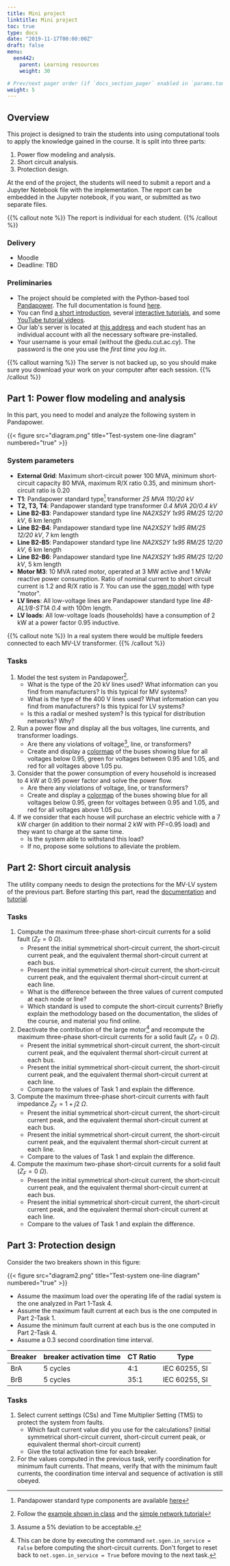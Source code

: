 ```yaml
---
title: Mini project
linktitle: Mini project
toc: true
type: docs
date: "2019-11-17T00:00:00Z"
draft: false
menu:
  een442:
    parent: Learning resources
    weight: 30

# Prev/next pager order (if `docs_section_pager` enabled in `params.toml`)
weight: 5
---
```


## Overview

This project is designed to train the students into using computational tools to apply the knowledge gained in the course. It is split into three parts:

1. Power flow modeling and analysis.
2. Short circuit analysis.
3. Protection design.

At the end of the project, the students will need to submit a report and a Jupyter Notebook file with the implementation. The report can be embedded in the Jupyter notebook, if you want, or submitted as two separate files.

{{% callout note  %}}
The report is individual for each student.
{{% /callout %}}

### Delivery

- Moodle
- Deadline: TBD

### Preliminaries

- The project should be completed with the Python-based tool [Pandapower](https://pandapower.org). The full documentation is found [here](https://pandapower.readthedocs.io/en/v2.4.0/).
- You can find [a short introduction](http://www.pandapower.org/start/#a-short-introduction-), several [interactive tutorials](http://www.pandapower.org/start/#interactive-tutorials-), and some [YouTube tutorial videos](https://www.youtube.com/c/pandapowerorg/videos?view_as=subscriber).
- Our lab's server is located at [this address](https://sps.cut.ac.cy/jhub) and each student has an individual account with all the necessary software pre-installed. 
- Your username is your email (without the @edu.cut.ac.cy). The password is the one you use the *first time you log in*.

{{% callout warning  %}}
The server is not backed up, so you should make sure you download your work on your computer after each session.
{{% /callout %}}


## Part 1: Power flow modeling and analysis

In this part, you need to model and analyze the following system in Pandapower.

{{< figure src="diagram.png" title="Test-system one-line diagram" numbered="true" >}}

### System parameters

- **External Grid**: Maximum short-circuit power 100 MVA, minimum short-circuit capacity 80 MVA, maximum R/X ratio 0.35, and minimum short-circuit ratio is 0.20
- **T1**: Pandapower standard type[^1] transformer *25 MVA 110/20 kV*
- **T2, T3, T4**: Pandapower standard type transformer *0.4 MVA 20/0.4 kV*
- **Line B2-B3**: Pandapower standard type line *NA2XS2Y 1x95 RM/25 12/20 kV*, 6 km length
- **Line B2-B4**: Pandapower standard type line *NA2XS2Y 1x95 RM/25 12/20 kV*, 7 km length
- **Line B2-B5**: Pandapower standard type line *NA2XS2Y 1x95 RM/25 12/20 kV*, 6 km length
- **Line B2-B6**: Pandapower standard type line *NA2XS2Y 1x95 RM/25 12/20 kV*, 5 km length
- **Motor M3**: 10 MVA rated motor, operated at 3 MW active and 1 MVAr reactive power consumption. Ratio of nominal current to short circuit current is 1.2 and R/X ratio is 7. You can use the [sgen model](https://pandapower.readthedocs.io/en/v2.0.0/elements/sgen.html) with type "motor".
- **LV lines**: All low-voltage lines are Pandapower standard type line *48-AL1/8-ST1A 0.4* with 100m length.
- **LV loads**: All low-voltage loads (households) have a consumption of 2 kW at a power factor 0.95 inductive.


[^1]: Pandapower standard type components are available [here](https://pandapower.readthedocs.io/en/v2.4.0/std_types.html)

{{% callout note  %}}
In a real system there would be multiple feeders connected to each MV-LV transformer.
{{% /callout %}}

### Tasks

1. Model the test system in Pandapower[^2].
   - What is the type of the 20 kV lines used? What information can you find from manufacturers? Is this typical for MV systems?
   - What is the type of the 400 V lines used? What information can you find from manufacturers? Is this typical for LV systems?
   - Is this a radial or meshed system? Is this typical for distribution networks? Why?
2. Run a power flow and display all the bus voltages, line currents, and transformer loadings.
   - Are there any violations of voltage[^3], line, or transformers?
   - Create and display a [colormap](https://pandapower.readthedocs.io/en/v2.0.0/plotting/matplotlib/create_colormaps.html) of the buses showing blue for all voltages below 0.95, green for voltages between 0.95 and 1.05, and red for all voltages above 1.05 pu.
3. Consider that the power consumption of every household is increased to 4 kW at 0.95 power factor and solve the power flow.
   - Are there any violations of voltage, line, or transformers?
   - Create and display a [colormap](https://pandapower.readthedocs.io/en/v2.0.0/plotting/matplotlib/create_colormaps.html) of the buses showing blue for all voltages below 0.95, green for voltages between 0.95 and 1.05, and red for all voltages above 1.05 pu.
4. If we consider that each house will purchase an electric vehicle with a 7 kW charger (in addition to their normal 2 kW with PF=0.95 load) and they want to charge at the same time.
   - Is the system able to withstand this load?
   - If no, propose some solutions to alleviate the problem.


[^2]: Follow the [example shown in class](https://github.com/panda-power/pandapower/blob/master/tutorials/minimal_example.ipynb) and the [simple network tutorial](https://github.com/e2nIEE/pandapower/blob/master/tutorials/create_simple.ipynb)
[^3]: Assume a 5% deviation to be acceptable.

## Part 2: Short circuit analysis

The utility company needs to design the protections for the MV-LV system of the previous part. Before starting this part, read the [documentation](https://pandapower.readthedocs.io/en/v2.4.0/shortcircuit.html) and [tutorial](https://github.com/e2nIEE/pandapower/blob/master/tutorials/shortcircuit.ipynb).

### Tasks

1. Compute the maximum three-phase short-circuit currents for a solid fault ($Z_F = 0\ \Omega$).
   - Present the initial symmetrical short-circuit current, the short-circuit current peak, and the equivalent thermal short-circuit current at each bus.
   - Present the initial symmetrical short-circuit current, the short-circuit current peak, and the equivalent thermal short-circuit current at each line.
   - What is the difference between the three values of current computed at each node or line?
   - Which standard is used to compute the short-circuit currents? Briefly explain the methodology based on the documentation, the slides of the course, and material you find online.
2. Deactivate the contribution of the large motor[^4] and recompute the maximum three-phase short-circuit currents for a solid fault ($Z_F = 0\ \Omega$).
   - Present the initial symmetrical short-circuit current, the short-circuit current peak, and the equivalent thermal short-circuit current at each bus.
   - Present the initial symmetrical short-circuit current, the short-circuit current peak, and the equivalent thermal short-circuit current at each line.
   - Compare to the values of Task 1 and explain the difference.
3. Compute the maximum three-phase short-circuit currents with fault impedance $Z_F = 1+j2\ \Omega$.
   - Present the initial symmetrical short-circuit current, the short-circuit current peak, and the equivalent thermal short-circuit current at each bus.
   - Present the initial symmetrical short-circuit current, the short-circuit current peak, and the equivalent thermal short-circuit current at each line.
   - Compare to the values of Task 1 and explain the difference.
4. Compute the maximum two-phase short-circuit currents for a solid fault ($Z_F = 0\ \Omega$).
   - Present the initial symmetrical short-circuit current, the short-circuit current peak, and the equivalent thermal short-circuit current at each bus.
   - Present the initial symmetrical short-circuit current, the short-circuit current peak, and the equivalent thermal short-circuit current at each line.
   - Compare to the values of Task 1 and explain the difference.

[^4]: This can be done by executing the command `net.sgen.in_service = False` before computing the short-circuit currents. Don't forget to reset back to `net.sgen.in_service = True` before moving to the next task.

## Part 3: Protection design

Consider the two breakers shown in this figure:

{{< figure src="diagram2.png" title="Test-system one-line diagram" numbered="true" >}}

- Assume the maximum load over the operating life of the radial system is the one analyzed in Part 1-Task 4.
- Assume the maximum fault current at each bus is the one computed in Part 2-Task 1.
- Assume the minimum fault current at each bus is the one computed in Part 2-Task 4.
- Assume a  0.3 second coordination time interval.

| Breaker | breaker activation time | CT Ratio|Type|
|---------|-------------------------|---------|---|
|BrA|5 cycles |4:1|IEC 60255, SI|
|BrB|5 cycles |35:1|IEC 60255, SI|

### Tasks

1. Select current settings (CSs) and Time Multiplier Setting (TMS) to protect the system from faults.
   - Which fault current value did you use for the calculations? (initial symmetrical short-circuit current, short-circuit current peak, or equivalent thermal short-circuit current)
   - Give the total activation time for each breaker.
2. For the values computed in the previous task, verify coordination for minimum fault currents. That means, verify that with the minimum fault currents, the coordination time interval and sequence of activation is still obeyed.